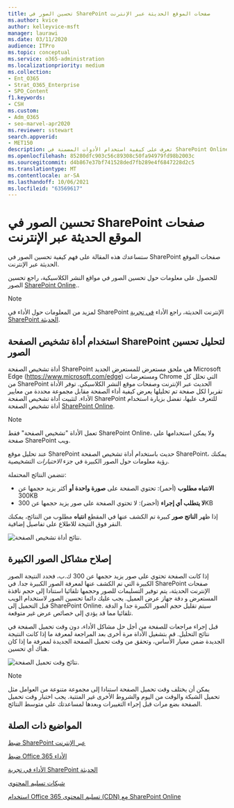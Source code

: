 ```yaml
---
title: تحسين الصور في SharePoint صفحات الموقع الحديثة عبر الإنترنت
ms.author: kvice
author: kelleyvice-msft
manager: laurawi
ms.date: 03/11/2020
audience: ITPro
ms.topic: conceptual
ms.service: o365-administration
ms.localizationpriority: medium
ms.collection:
- Ent_O365
- Strat_O365_Enterprise
- SPO_Content
f1.keywords:
- CSH
ms.custom:
- Adm_O365
- seo-marvel-apr2020
ms.reviewer: sstewart
search.appverid:
- MET150
description: تعرف على كيفية استخدام الأدوات المضمنة في SharePoint Online لتحسين الصور في SharePoint صفحات الموقع الحديثة عبر الإنترنت.
ms.openlocfilehash: 85280dfc903c56c89308c50fa94979fd98b2003c
ms.sourcegitcommit: d4b867e37bf741528ded7fb289e4f6847228d2c5
ms.translationtype: MT
ms.contentlocale: ar-SA
ms.lasthandoff: 10/06/2021
ms.locfileid: "63569617"
---
```

# <a name="optimize-images-in-sharepoint-online-modern-site-pages"></a>تحسين الصور في SharePoint صفحات الموقع الحديثة عبر الإنترنت

ستساعدك هذه المقالة على فهم كيفية تحسين الصور في SharePoint صفحات الموقع الحديثة عبر الإنترنت.

للحصول على معلومات حول تحسين الصور في مواقع النشر الكلاسيكية، راجع تحسين الصور [SharePoint Online](image-optimization-for-sharepoint-online.md)..

>[!NOTE]
>لمزيد من المعلومات حول الأداء في SharePoint الإنترنت الحديثة، راجع الأداء [في تجربة SharePoint الحديثة](/sharepoint/modern-experience-performance).

## <a name="use-the-page-diagnostics-for-sharepoint-tool-to-analyze-image-optimization"></a>استخدام أداة تشخيص الصفحة SharePoint لتحليل تحسين الصور

أداة تشخيص الصفحة SharePoint هي ملحق مستعرض للمستعرض الجديد Microsoft Edge (https://www.microsoft.com/edge) ومستعرضات Chrome التي تحلل كل من SharePoint الحديث عبر الإنترنت وصفحات موقع النشر الكلاسيكي. توفر الأداة تقريرا لكل صفحة تم تحليلها يعرض كيفية أداء الصفحة مقابل مجموعة محددة من معايير الأداء. لتثبيت أداة تشخيص الصفحة SharePoint للتعرف عليها، تفضل بزيارة استخدام أداة تشخيص الصفحة [SharePoint Online](page-diagnostics-for-spo.md).

>[!NOTE]
>تعمل الأداة "تشخيص الصفحة" فقط SharePoint Online، ولا يمكن استخدامها على صفحة SharePoint ويب.

عند تحليل موقع SharePoint حديث باستخدام أداة تشخيص الصفحة SharePoint، يمكنك رؤية معلومات حول الصور الكبيرة في جزء _الاختبارات_ التشخيصية.

تتضمن النتائج المحتملة:

- **الانتباه مطلوب** (أحمر): تحتوي الصفحة على **صورة واحدة أو** أكثر يزيد حجمها عن 300KB
- **لا يتطلب أي إجراء** (أخضر): لا تحتوي الصفحة على صور يزيد حجمها عن 300KB

إذا ظهر **الناتج صور** كبيرة تم الكشف عنها في المقطع **انتباه** مطلوب من النتائج، يمكنك النقر فوق النتيجة للاطلاع على تفاصيل إضافية.

![نتائج أداة تشخيص الصفحة.](../media/modern-portal-optimization/pagediag-large-images.png)

## <a name="remediate-large-image-issues"></a>إصلاح مشاكل الصور الكبيرة

إذا كانت الصفحة تحتوي على صور يزيد حجمها عن 300 ك.ب، فحدد النتيجة الصور الكبيرة التي تم الكشف عنها لمعرفة الصور الكبيرة جدا. في SharePoint صفحات الإنترنت الحديثة، يتم توفير التسليمات للصور وحجمها تلقائيا استنادا إلى حجم نافذة المستعرض و دقة جهاز عرض العميل. يجب عليك دائما تحسين الصور لاستخدام الويب قبل التحميل إلى SharePoint Online. سيتم تقليل حجم الصور الكبيرة جدا و الدقة تلقائيا مما قد يؤدي إلى خصائص عرض غير متوقعة.

قبل إجراء مراجعات للصفحة من أجل حل مشاكل الأداء، دون وقت تحميل الصفحة في نتائج التحليل. قم بتشغيل الأداة مرة أخرى بعد المراجعة لمعرفة ما إذا كانت النتيجة الجديدة ضمن معيار الأساس، وتحقق من وقت تحميل الصفحة الجديدة لمعرفة ما إذا كان هناك أي تحسين.

![نتائج وقت تحميل الصفحة.](../media/modern-portal-optimization/pagediag-page-load-time.png)

>[!NOTE]
>يمكن أن يختلف وقت تحميل الصفحة استنادا إلى مجموعة متنوعة من العوامل مثل تحميل الشبكة والوقت من اليوم والشروط الأخرى غير المتتية. يجب اختبار وقت تحميل الصفحة بضع مرات قبل إجراء التغييرات وبعدها لمساعدتك على متوسط النتائج.

## <a name="related-topics"></a>المواضيع ذات الصلة

[ضبط SharePoint عبر الإنترنت](tune-sharepoint-online-performance.md)

[ضبط Office 365 الأداء](tune-microsoft-365-performance.md)

[الأداء في تجربة SharePoint الحديثة](/sharepoint/modern-experience-performance)

[شبكات تسليم المحتوى](content-delivery-networks.md)

[استخدام Office 365 تسليم المحتوى (CDN) مع SharePoint Online](use-microsoft-365-cdn-with-spo.md)